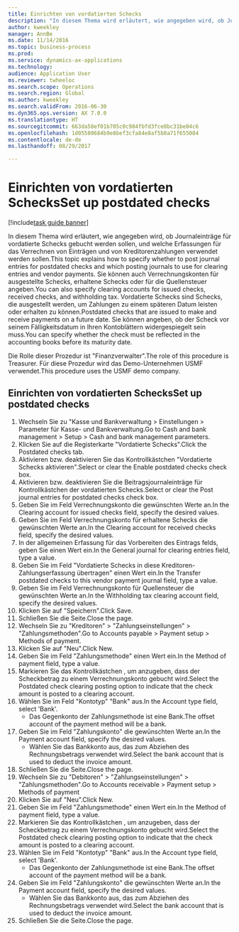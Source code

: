 ```yaml
--- 
title: Einrichten von vordatierten Schecks
description: "In diesem Thema wird erläutert, wie angegeben wird, ob Journaleinträge für vordatierte Schecks gebucht werden sollen, und welche Erfassungen für das Verrechnen von Einträgen und von Kreditorenzahlungen verwendet werden sollen."
author: kweekley
manager: AnnBe
ms.date: 11/14/2016
ms.topic: business-process
ms.prod: 
ms.service: dynamics-ax-applications
ms.technology: 
audience: Application User
ms.reviewer: twheeloc
ms.search.scope: Operations
ms.search.region: Global
ms.author: kweekley
ms.search.validFrom: 2016-06-30
ms.dyn365.ops.version: AX 7.0.0
ms.translationtype: HT
ms.sourcegitcommit: 663da58ef01b705c0c984fbfd3fce8bc31be04c6
ms.openlocfilehash: 1d05580684b9e8bef3cfa84e8af5b8a71f655084
ms.contentlocale: de-de
ms.lasthandoff: 08/29/2017

---
```

# <a name="set-up-postdated-checks"></a><span data-ttu-id="5d830-103">Einrichten von vordatierten Schecks</span><span class="sxs-lookup"><span data-stu-id="5d830-103">Set up postdated checks</span></span>

[!include[task guide banner](../../includes/task-guide-banner.md)]

<span data-ttu-id="5d830-104">In diesem Thema wird erläutert, wie angegeben wird, ob Journaleinträge für vordatierte Schecks gebucht werden sollen, und welche Erfassungen für das Verrechnen von Einträgen und von Kreditorenzahlungen verwendet werden sollen.</span><span class="sxs-lookup"><span data-stu-id="5d830-104">This topic explains how to specify whether to post journal entries for postdated checks and which posting journals to use for clearing entries and vendor payments.</span></span> <span data-ttu-id="5d830-105">Sie können auch Verrechnungskonten für ausgestellte Schecks, erhaltene Schecks oder für die Quellensteuer angeben.</span><span class="sxs-lookup"><span data-stu-id="5d830-105">You can also specify clearing accounts for issued checks, received checks, and withholding tax.</span></span> <span data-ttu-id="5d830-106">Vordatierte Schecks sind Schecks, die ausgestellt werden, um Zahlungen zu einem späteren Datum leisten oder erhalten zu können.</span><span class="sxs-lookup"><span data-stu-id="5d830-106">Postdated checks that are issued to make and receive payments on a future date.</span></span> <span data-ttu-id="5d830-107">Sie können angeben, ob der Scheck vor seinem Fälligkeitsdatum in Ihren Kontoblättern widergespiegelt sein muss.</span><span class="sxs-lookup"><span data-stu-id="5d830-107">You can specify whether the check must be reflected in the accounting books before its maturity date.</span></span>



<span data-ttu-id="5d830-108">Die Rolle dieser Prozedur ist "Finanzverwalter".</span><span class="sxs-lookup"><span data-stu-id="5d830-108">The role of this procedure is Treasurer.</span></span> <span data-ttu-id="5d830-109">Für diese Prozedur wird das Demo-Unternehmen USMF verwendet.</span><span class="sxs-lookup"><span data-stu-id="5d830-109">This procedure uses the USMF demo company.</span></span>


## <a name="set-up-postdated-checks"></a><span data-ttu-id="5d830-110">Einrichten von vordatierten Schecks</span><span class="sxs-lookup"><span data-stu-id="5d830-110">Set up postdated checks</span></span>
1. <span data-ttu-id="5d830-111">Wechseln Sie zu "Kasse und Bankverwaltung > Einstellungen > Parameter für Kasse- und Bankverwaltung.</span><span class="sxs-lookup"><span data-stu-id="5d830-111">Go to Cash and bank management > Setup > Cash and bank management parameters.</span></span>
2. <span data-ttu-id="5d830-112">Klicken Sie auf die Registerkarte "Vordatierte Schecks".</span><span class="sxs-lookup"><span data-stu-id="5d830-112">Click the Postdated checks tab.</span></span>
3. <span data-ttu-id="5d830-113">Aktivieren bzw. deaktivieren Sie das Kontrollkästchen "Vordatierte Schecks aktivieren".</span><span class="sxs-lookup"><span data-stu-id="5d830-113">Select or clear the Enable postdated checks check box.</span></span>
4. <span data-ttu-id="5d830-114">Aktivieren bzw. deaktivieren Sie die Beitragsjournaleinträge für Kontrollkästchen der vordatierten Schecks.</span><span class="sxs-lookup"><span data-stu-id="5d830-114">Select or clear the Post journal entries for postdated checks check box.</span></span>
5. <span data-ttu-id="5d830-115">Geben Sie im Feld Verrechnungskonto die gewünschten Werte an.</span><span class="sxs-lookup"><span data-stu-id="5d830-115">In the Clearing account for issued checks field, specify the desired values.</span></span>
6. <span data-ttu-id="5d830-116">Geben Sie im Feld Verrechnungskonto für erhaltene Schecks die gewünschten Werte an.</span><span class="sxs-lookup"><span data-stu-id="5d830-116">In the Clearing account for received checks field, specify the desired values.</span></span>
7. <span data-ttu-id="5d830-117">In der allgemeinen Erfassung für das Vorbereiten des Eintrags felds, geben Sie einen Wert ein.</span><span class="sxs-lookup"><span data-stu-id="5d830-117">In the General journal for clearing entries field, type a value.</span></span>
8. <span data-ttu-id="5d830-118">Geben Sie im Feld "Vordatierte Schecks in diese Kreditoren-Zahlungserfassung übertragen" einen Wert ein.</span><span class="sxs-lookup"><span data-stu-id="5d830-118">In the Transfer postdated checks to this vendor payment journal field, type a value.</span></span>
9. <span data-ttu-id="5d830-119">Geben Sie im Feld Verrechnungskonto für Quellensteuer die gewünschten Werte an.</span><span class="sxs-lookup"><span data-stu-id="5d830-119">In the Withholding tax clearing account field, specify the desired values.</span></span>
10. <span data-ttu-id="5d830-120">Klicken Sie auf "Speichern".</span><span class="sxs-lookup"><span data-stu-id="5d830-120">Click Save.</span></span>
11. <span data-ttu-id="5d830-121">Schließen Sie die Seite.</span><span class="sxs-lookup"><span data-stu-id="5d830-121">Close the page.</span></span>
12. <span data-ttu-id="5d830-122">Wechseln Sie zu "Kreditoren" > "Zahlungseinstellungen" > "Zahlungsmethoden".</span><span class="sxs-lookup"><span data-stu-id="5d830-122">Go to Accounts payable > Payment setup > Methods of payment.</span></span>
13. <span data-ttu-id="5d830-123">Klicken Sie auf "Neu".</span><span class="sxs-lookup"><span data-stu-id="5d830-123">Click New.</span></span>
14. <span data-ttu-id="5d830-124">Geben Sie im Feld "Zahlungsmethode" einen Wert ein.</span><span class="sxs-lookup"><span data-stu-id="5d830-124">In the Method of payment field, type a value.</span></span>
15. <span data-ttu-id="5d830-125">Markieren Sie das Kontrollkästchen , um anzugeben, dass der Scheckbetrag zu einem Verrechnungskonto gebucht wird.</span><span class="sxs-lookup"><span data-stu-id="5d830-125">Select the Postdated check clearing posting option to indicate that the check amount is posted to a clearing account.</span></span>
16. <span data-ttu-id="5d830-126">Wählen Sie im Feld "Kontotyp" "Bank" aus.</span><span class="sxs-lookup"><span data-stu-id="5d830-126">In the Account type field, select 'Bank'.</span></span>
    * <span data-ttu-id="5d830-127">Das Gegenkonto der Zahlungsmethode ist eine Bank.</span><span class="sxs-lookup"><span data-stu-id="5d830-127">The offset account of the payment method will be a bank.</span></span>  
17. <span data-ttu-id="5d830-128">Geben Sie im Feld "Zahlungskonto" die gewünschten Werte an.</span><span class="sxs-lookup"><span data-stu-id="5d830-128">In the Payment account field, specify the desired values.</span></span>
    * <span data-ttu-id="5d830-129">Wählen Sie das Bankkonto aus, das zum Abziehen des Rechnungsbetrags verwendet wird.</span><span class="sxs-lookup"><span data-stu-id="5d830-129">Select the bank account that is used to deduct the invoice amount.</span></span>  
18. <span data-ttu-id="5d830-130">Schließen Sie die Seite.</span><span class="sxs-lookup"><span data-stu-id="5d830-130">Close the page.</span></span>
19. <span data-ttu-id="5d830-131">Wechseln Sie zu "Debitoren" > "Zahlungseinstellungen" > "Zahlungsmethoden".</span><span class="sxs-lookup"><span data-stu-id="5d830-131">Go to Accounts receivable > Payment setup > Methods of payment</span></span>
20. <span data-ttu-id="5d830-132">Klicken Sie auf "Neu".</span><span class="sxs-lookup"><span data-stu-id="5d830-132">Click New.</span></span>
21. <span data-ttu-id="5d830-133">Geben Sie im Feld "Zahlungsmethode" einen Wert ein.</span><span class="sxs-lookup"><span data-stu-id="5d830-133">In the Method of payment field, type a value.</span></span>
22. <span data-ttu-id="5d830-134">Markieren Sie das Kontrollkästchen , um anzugeben, dass der Scheckbetrag zu einem Verrechnungskonto gebucht wird.</span><span class="sxs-lookup"><span data-stu-id="5d830-134">Select the Postdated check clearing posting option to indicate that the check amount is posted to a clearing account.</span></span>
23. <span data-ttu-id="5d830-135">Wählen Sie im Feld "Kontotyp" "Bank" aus.</span><span class="sxs-lookup"><span data-stu-id="5d830-135">In the Account type field, select 'Bank'.</span></span>
    * <span data-ttu-id="5d830-136">Das Gegenkonto der Zahlungsmethode ist eine Bank.</span><span class="sxs-lookup"><span data-stu-id="5d830-136">The offset account of the payment method will be a bank.</span></span>  
24. <span data-ttu-id="5d830-137">Geben Sie im Feld "Zahlungskonto" die gewünschten Werte an.</span><span class="sxs-lookup"><span data-stu-id="5d830-137">In the Payment account field, specify the desired values.</span></span>
    * <span data-ttu-id="5d830-138">Wählen Sie das Bankkonto aus, das zum Abziehen des Rechnungsbetrags verwendet wird.</span><span class="sxs-lookup"><span data-stu-id="5d830-138">Select the bank account that is used to deduct the invoice amount.</span></span>  
25. <span data-ttu-id="5d830-139">Schließen Sie die Seite.</span><span class="sxs-lookup"><span data-stu-id="5d830-139">Close the page.</span></span>


